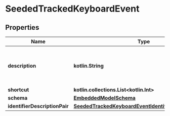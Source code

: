 
# SeededTrackedKeyboardEvent

## Properties
Name | Type | Description | Notes
------------ | ------------- | ------------- | -------------
**description** | **kotlin.String** | This also needs structure such as key vals or enums | 
**shortcut** | **kotlin.collections.List&lt;kotlin.Int&gt;** |  | 
**schema** | [**EmbeddedModelSchema**](EmbeddedModelSchema.md) |  |  [optional]
**identifierDescriptionPair** | [**SeededTrackedKeyboardEventIdentifierDescriptionPairs**](SeededTrackedKeyboardEventIdentifierDescriptionPairs.md) |  |  [optional]




